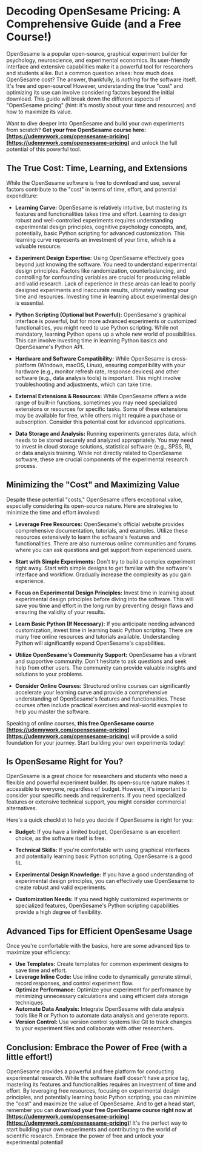 # Decoding OpenSesame Pricing: A Comprehensive Guide (and a Free Course!)

OpenSesame is a popular open-source, graphical experiment builder for psychology, neuroscience, and experimental economics.  Its user-friendly interface and extensive capabilities make it a powerful tool for researchers and students alike.  But a common question arises: how much does OpenSesame cost?  The answer, thankfully, is *nothing* for the software itself.  It's free and open-source! However, understanding the true "cost" and optimizing its use can involve considering factors beyond the initial download.  This guide will break down the different aspects of "OpenSesame pricing" (hint: it's mostly about your time and resources) and how to maximize its value.

Want to dive deeper into OpenSesame and build your own experiments from scratch?  **Get your free OpenSesame course here: [https://udemywork.com/opensesame-pricing](https://udemywork.com/opensesame-pricing)** and unlock the full potential of this powerful tool.

## The True Cost: Time, Learning, and Extensions

While the OpenSesame software is free to download and use, several factors contribute to the "cost" in terms of time, effort, and potential expenditure:

*   **Learning Curve:** OpenSesame is relatively intuitive, but mastering its features and functionalities takes time and effort.  Learning to design robust and well-controlled experiments requires understanding experimental design principles, cognitive psychology concepts, and, potentially, basic Python scripting for advanced customization.  This learning curve represents an investment of your time, which is a valuable resource.

*   **Experiment Design Expertise:**  Using OpenSesame effectively goes beyond just knowing the software. You need to understand experimental design principles.  Factors like randomization, counterbalancing, and controlling for confounding variables are crucial for producing reliable and valid research.  Lack of experience in these areas can lead to poorly designed experiments and inaccurate results, ultimately wasting your time and resources.  Investing time in learning about experimental design is essential.

*   **Python Scripting (Optional but Powerful):**  OpenSesame's graphical interface is powerful, but for more advanced experiments or customized functionalities, you might need to use Python scripting. While not mandatory, learning Python opens up a whole new world of possibilities.  This can involve investing time in learning Python basics and OpenSesame's Python API.

*   **Hardware and Software Compatibility:**  While OpenSesame is cross-platform (Windows, macOS, Linux), ensuring compatibility with your hardware (e.g., monitor refresh rate, response devices) and other software (e.g., data analysis tools) is important. This might involve troubleshooting and adjustments, which can take time.

*   **External Extensions & Resources:** While OpenSesame offers a wide range of built-in functions, sometimes you may need specialized extensions or resources for specific tasks. Some of these extensions may be available for free, while others might require a purchase or subscription. Consider this potential cost for advanced applications.

*   **Data Storage and Analysis:** Running experiments generates data, which needs to be stored securely and analyzed appropriately. You may need to invest in cloud storage solutions, statistical software (e.g., SPSS, R), or data analysis training. While not directly related to OpenSesame software, these are crucial components of the experimental research process.

## Minimizing the "Cost" and Maximizing Value

Despite these potential "costs," OpenSesame offers exceptional value, especially considering its open-source nature. Here are strategies to minimize the time and effort involved:

*   **Leverage Free Resources:** OpenSesame's official website provides comprehensive documentation, tutorials, and examples. Utilize these resources extensively to learn the software's features and functionalities. There are also numerous online communities and forums where you can ask questions and get support from experienced users.

*   **Start with Simple Experiments:** Don't try to build a complex experiment right away. Start with simple designs to get familiar with the software's interface and workflow. Gradually increase the complexity as you gain experience.

*   **Focus on Experimental Design Principles:** Invest time in learning about experimental design principles before diving into the software. This will save you time and effort in the long run by preventing design flaws and ensuring the validity of your results.

*   **Learn Basic Python (If Necessary):** If you anticipate needing advanced customization, invest time in learning basic Python scripting. There are many free online resources and tutorials available. Understanding Python will significantly expand OpenSesame's capabilities.

*   **Utilize OpenSesame's Community Support:** OpenSesame has a vibrant and supportive community. Don't hesitate to ask questions and seek help from other users. The community can provide valuable insights and solutions to your problems.

*   **Consider Online Courses:** Structured online courses can significantly accelerate your learning curve and provide a comprehensive understanding of OpenSesame's features and functionalities. These courses often include practical exercises and real-world examples to help you master the software.

Speaking of online courses, **this free OpenSesame course [https://udemywork.com/opensesame-pricing](https://udemywork.com/opensesame-pricing)** will provide a solid foundation for your journey. Start building your own experiments today!

## Is OpenSesame Right for You?

OpenSesame is a great choice for researchers and students who need a flexible and powerful experiment builder. Its open-source nature makes it accessible to everyone, regardless of budget. However, it's important to consider your specific needs and requirements. If you need specialized features or extensive technical support, you might consider commercial alternatives.

Here's a quick checklist to help you decide if OpenSesame is right for you:

*   **Budget:** If you have a limited budget, OpenSesame is an excellent choice, as the software itself is free.

*   **Technical Skills:** If you're comfortable with using graphical interfaces and potentially learning basic Python scripting, OpenSesame is a good fit.

*   **Experimental Design Knowledge:** If you have a good understanding of experimental design principles, you can effectively use OpenSesame to create robust and valid experiments.

*   **Customization Needs:** If you need highly customized experiments or specialized features, OpenSesame's Python scripting capabilities provide a high degree of flexibility.

## Advanced Tips for Efficient OpenSesame Usage

Once you're comfortable with the basics, here are some advanced tips to maximize your efficiency:

*   **Use Templates:** Create templates for common experiment designs to save time and effort.
*   **Leverage Inline Code:** Use inline code to dynamically generate stimuli, record responses, and control experiment flow.
*   **Optimize Performance:** Optimize your experiment for performance by minimizing unnecessary calculations and using efficient data storage techniques.
*   **Automate Data Analysis:** Integrate OpenSesame with data analysis tools like R or Python to automate data analysis and generate reports.
*   **Version Control:** Use version control systems like Git to track changes to your experiment files and collaborate with other researchers.

## Conclusion:  Embrace the Power of Free (with a little effort!)

OpenSesame provides a powerful and free platform for conducting experimental research. While the software itself doesn't have a price tag, mastering its features and functionalities requires an investment of time and effort. By leveraging free resources, focusing on experimental design principles, and potentially learning basic Python scripting, you can minimize the "cost" and maximize the value of OpenSesame.  And to get a head start, remember you can **download your free OpenSesame course right now at [https://udemywork.com/opensesame-pricing](https://udemywork.com/opensesame-pricing)**! It's the perfect way to start building your own experiments and contributing to the world of scientific research.  Embrace the power of free and unlock your experimental potential!
